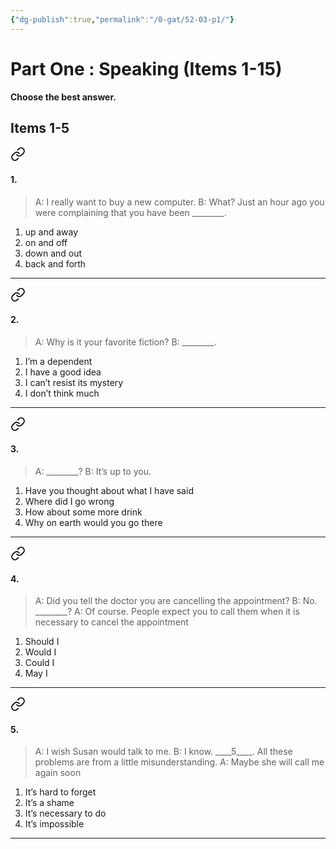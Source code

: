 ```yaml
---
{"dg-publish":true,"permalink":"/0-gat/52-03-p1/"}
---
```


# Part One : Speaking (Items 1-15)
**Choose the best answer.**
## Items 1-5


<div class="transclusion internal-embed is-loaded"><a class="markdown-embed-link" href="/0-gat/52-03-01/" aria-label="Open link"><svg xmlns="http://www.w3.org/2000/svg" width="24" height="24" viewBox="0 0 24 24" fill="none" stroke="currentColor" stroke-width="2" stroke-linecap="round" stroke-linejoin="round" class="svg-icon lucide-link"><path d="M10 13a5 5 0 0 0 7.54.54l3-3a5 5 0 0 0-7.07-7.07l-1.72 1.71"></path><path d="M14 11a5 5 0 0 0-7.54-.54l-3 3a5 5 0 0 0 7.07 7.07l1.71-1.71"></path></svg></a><div class="markdown-embed">




#### 1. 
> A: I really want to buy a new computer.
> B: What? Just an hour ago you were complaining that you have been \_\_\_\_\_\_\_\_.

1. up and away
2. on and off
3. down and out
4. back and forth 

---

</div></div>



<div class="transclusion internal-embed is-loaded"><a class="markdown-embed-link" href="/0-gat/52-03-02/" aria-label="Open link"><svg xmlns="http://www.w3.org/2000/svg" width="24" height="24" viewBox="0 0 24 24" fill="none" stroke="currentColor" stroke-width="2" stroke-linecap="round" stroke-linejoin="round" class="svg-icon lucide-link"><path d="M10 13a5 5 0 0 0 7.54.54l3-3a5 5 0 0 0-7.07-7.07l-1.72 1.71"></path><path d="M14 11a5 5 0 0 0-7.54-.54l-3 3a5 5 0 0 0 7.07 7.07l1.71-1.71"></path></svg></a><div class="markdown-embed">




#### 2. 
> A: Why is it your favorite fiction?
> B: \_\_\_\_\_\_\_\_.

1. I’m a dependent
2. I have a good idea
3. I can’t resist its mystery
4. I don’t think much

---

</div></div>



<div class="transclusion internal-embed is-loaded"><a class="markdown-embed-link" href="/0-gat/52-03-03/" aria-label="Open link"><svg xmlns="http://www.w3.org/2000/svg" width="24" height="24" viewBox="0 0 24 24" fill="none" stroke="currentColor" stroke-width="2" stroke-linecap="round" stroke-linejoin="round" class="svg-icon lucide-link"><path d="M10 13a5 5 0 0 0 7.54.54l3-3a5 5 0 0 0-7.07-7.07l-1.72 1.71"></path><path d="M14 11a5 5 0 0 0-7.54-.54l-3 3a5 5 0 0 0 7.07 7.07l1.71-1.71"></path></svg></a><div class="markdown-embed">




#### 3. 
 > A: \_\_\_\_\_\_\_\_?
 > B: It’s up to you.

1. Have you thought about what I have said
2. Where did I go wrong
3. How about some more drink
4. Why on earth would you go there

---

</div></div>



<div class="transclusion internal-embed is-loaded"><a class="markdown-embed-link" href="/0-gat/52-03-04/" aria-label="Open link"><svg xmlns="http://www.w3.org/2000/svg" width="24" height="24" viewBox="0 0 24 24" fill="none" stroke="currentColor" stroke-width="2" stroke-linecap="round" stroke-linejoin="round" class="svg-icon lucide-link"><path d="M10 13a5 5 0 0 0 7.54.54l3-3a5 5 0 0 0-7.07-7.07l-1.72 1.71"></path><path d="M14 11a5 5 0 0 0-7.54-.54l-3 3a5 5 0 0 0 7.07 7.07l1.71-1.71"></path></svg></a><div class="markdown-embed">




#### 4.
 > A: Did you tell the doctor you are cancelling the appointment?
 > B: No. \_\_\_\_\_\_\_\_?
 > A: Of course. People expect you to call them when it is necessary to cancel the appointment
 
1. Should I
2. Would I
3. Could I
4. May I

---


</div></div>



<div class="transclusion internal-embed is-loaded"><a class="markdown-embed-link" href="/0-gat/52-03-05/" aria-label="Open link"><svg xmlns="http://www.w3.org/2000/svg" width="24" height="24" viewBox="0 0 24 24" fill="none" stroke="currentColor" stroke-width="2" stroke-linecap="round" stroke-linejoin="round" class="svg-icon lucide-link"><path d="M10 13a5 5 0 0 0 7.54.54l3-3a5 5 0 0 0-7.07-7.07l-1.72 1.71"></path><path d="M14 11a5 5 0 0 0-7.54-.54l-3 3a5 5 0 0 0 7.07 7.07l1.71-1.71"></path></svg></a><div class="markdown-embed">




#### 5.
 > A: I wish Susan would talk to me.
 > B: I know. \_\_\_\_5\_\_\_\_. All these problems are from a little misunderstanding.
 > A: Maybe she will call me again soon 

1. It’s hard to forget
2. It’s a shame
3. It’s necessary to do
4. It’s impossible

---


</div></div>


